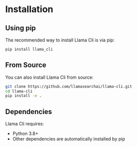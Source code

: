 # Installation

## Using pip

The recommended way to install Llama Cli is via pip:

```bash
pip install llama_cli
```

## From Source

You can also install Llama Cli from source:

```bash
git clone https://github.com/llamasearchai/llama-cli.git
cd llama-cli
pip install -e .
```

## Dependencies

Llama Cli requires:

- Python 3.8+
- Other dependencies are automatically installed by pip
